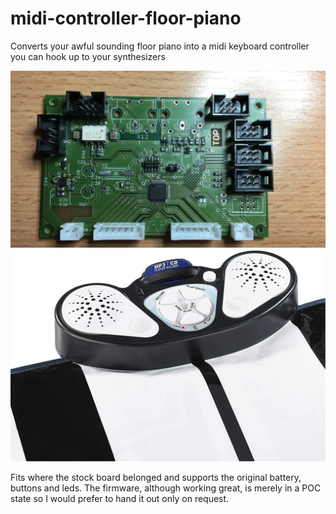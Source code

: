 # midi-controller-floor-piano
Converts your awful sounding floor piano into a midi keyboard controller you can hook up to your synthesizers

![Image of midi controller board](/board.jpg?raw=true)
![Image of standard controller box](/std_box.jpg?raw=true)

Fits where the stock board belonged and supports the original battery, buttons and leds.
The firmware, although working great, is merely in a POC state so I would prefer to hand it out only on request.
